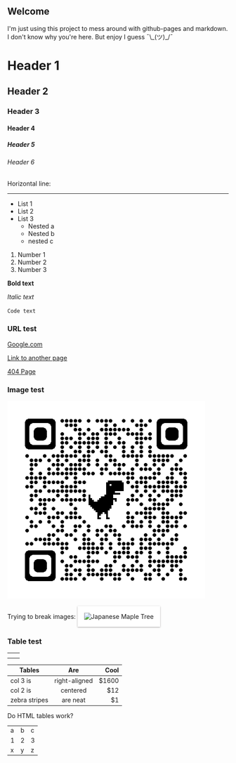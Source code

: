 ## Welcome

I'm just using this project to mess around with github-pages and markdown. I don't know why you're here. But enjoy I guess &macr;\\&#95;(ツ)&#95;/&macr;

# Header 1
## Header 2
### Header 3
#### Header 4
##### Header 5
###### Header 6

Horizontal line:
* * *

- List 1
- List 2
- List 3
  - Nested a
  - Nested b
  - nested c 

1. Number 1
2. Number 2
3. Number 3

**Bold text**

_Italic text_

`Code text`

### URL test
[Google.com](https://google.com "Google.com")

[Link to another page](./NewPage.md)

[404 Page](./404 "Broken link")

### Image test
![Alternative text](assets/qrcode_src.rybicki.dev.png "Optional title")

Trying to break images:
<img
  src="assets/PXL_20220527_201511277.PANO.jpg"
  alt="Japanese Maple Tree"
  title="Japanese Maple"
  style="  padding: 15px 15px 15px;  background-color: white;  box-shadow: 0 1px 3px rgba(34, 25, 25, 0.4); -moz-box-shadow: 0 1px 2px rgba(34,25,25,0.4); -webkit-box-              shadow: 0 1px 3px rgba(34, 25, 25, 0.4);">
    
<!-- ![Japanese Maple](assets/PXL_20220527_201511277.PANO.jpg "Japanese Maple Tree") -->

### Table test

|   |   |
| ------------ | ------------ |
|   |   |
|   |   |

| Tables        | Are           | Cool  |
| ------------- |:-------------:| -------------:|
| col 3 is      | right-aligned | $1600 |
| col 2 is      | centered      |   $12 |
| zebra stripes | are neat      |    $1 |

Do HTML tables work?
<table>
<tbody>
  <tr>
    <td>a</td>
    <td>b</td>
    <td>c</td>
  </tr>
  <tr>
    <td>1</td>
    <td>2</td>
    <td>3</td>
  </tr>
  <tr>
    <td>x</td>
    <td>y</td>
    <td>z</td>
  </tr>
</tbody>

  
